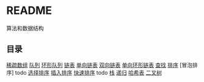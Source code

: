 # README

算法和数据结构

## 目录
[稀疏数组](稀疏数组.md)
[队列](队列.md)
[环形队列](环形队列.md)
[链表](链表.md)
[单向链表](单向链表.md)
[双向链表](双向链表.md)
[单向环形链表](单向环形链表.md)
[查找](查找.md)
[排序](排序.md)
[冒泡排序] todo
[选择排序](选择排序.md)
[插入排序](插入排序.md)
[快速排序](快速排序.md) todo
[栈](栈.md)
[递归](递归.md)
[哈希表](哈希表.md)
[二叉树](二叉树.md)
